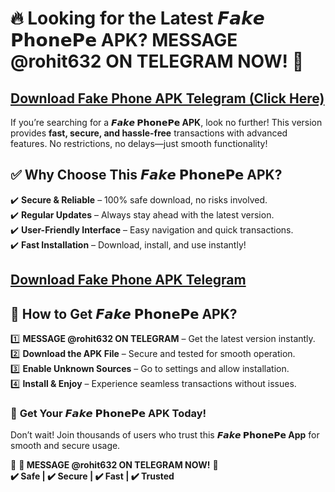 # 🔥 Looking for the Latest **𝙁𝙖𝙠𝙚 𝗣𝗵𝗼𝗻𝗲𝗣𝗲 APK**? MESSAGE @rohit632 ON TELEGRAM NOW! 🚀  
 ## [Download Fake Phone APK Telegram (Click Here)](https://t.me/rohit632)

If you’re searching for a **𝙁𝙖𝙠𝙚 𝗣𝗵𝗼𝗻𝗲𝗣𝗲 APK**, look no further! This version provides **fast, secure, and hassle-free** transactions with advanced features. No restrictions, no delays—just smooth functionality!  

## ✅ Why Choose This **𝙁𝙖𝙠𝙚 𝗣𝗵𝗼𝗻𝗲𝗣𝗲 APK**?  
✔️ **Secure & Reliable** – 100% safe download, no risks involved.  
✔️ **Regular Updates** – Always stay ahead with the latest version.  
✔️ **User-Friendly Interface** – Easy navigation and quick transactions.  
✔️ **Fast Installation** – Download, install, and use instantly!  
 ## [Download Fake Phone APK Telegram](https://t.me/rohit632)

## 📩 How to Get **𝙁𝙖𝙠𝙚 𝗣𝗵𝗼𝗻𝗲𝗣𝗲 APK**?  
1️⃣ **MESSAGE @rohit632 ON TELEGRAM** – Get the latest version instantly.  
2️⃣ **Download the APK File** – Secure and tested for smooth operation.  
3️⃣ **Enable Unknown Sources** – Go to settings and allow installation.  
4️⃣ **Install & Enjoy** – Experience seamless transactions without issues.  

### 🚀 **Get Your 𝙁𝙖𝙠𝙚 𝗣𝗵𝗼𝗻𝗲𝗣𝗲 APK Today!**  
Don’t wait! Join thousands of users who trust this **𝙁𝙖𝙠𝙚 𝗣𝗵𝗼𝗻𝗲𝗣𝗲 App** for smooth and secure usage.  

🔹 **📩 MESSAGE @rohit632 ON TELEGRAM NOW!** 🔹  
**✔️ Safe | ✔️ Secure | ✔️ Fast | ✔️ Trusted**
